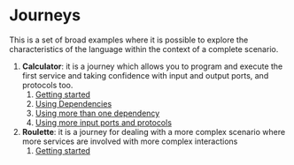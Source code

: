 # Journeys

This is a set of broad examples where it is possible to explore the characteristics of the language within the context of a complete scenario.

1. __Calculator__: it is a journey which allows you to program and execute the first service and taking confidence with input and output ports, and protocols too.
   1. [Getting started](calculator/getting-started/README.md)
   1. [Using Dependencies](calculator/using-dependencies/README.md)
   1. [Using more than one dependency](calculator/using-more-than-one-dependency/README.md)
   1. [Using more input ports and protocols](calculator/using-more-input-ports-and-protocols/README.md)
1. __Roulette__: it is a journey for dealing with a more complex scenario where more services are involved with more complex interactions
   1. [Getting started](roulette/README.md)